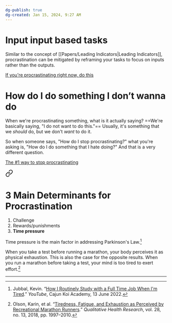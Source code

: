 ```yaml
---
dg-publish: true
dg-created: Jan 15, 2024, 9:27 AM
---
```

# Input input based tasks

Similar to the concept of [[Papers/Leading Indicators\|Leading Indicators]], procrastination can be mitigated by reframing your tasks to focus on inputs rather than the outputs. 

[If you're procrastinating right now, do this](https://www.youtube.com/watch?v=7Co-TmrLiYk)

# How do I do something I don’t wanna do

When we're procrastinating something, what is it actually saying? ==We're basically saying, "I do not want to do this."== Usually, it's something that we *should* do, but we don't *want* to do it.

So when someone says, "How do I stop procrastinating?" what you're asking is, "How do I do something that I hate doing?" And that is a very different question.

[The #1 way to stop procrastinating](https://www.youtube.com/watch?v=kLI19b-3768)


<div class="transclusion internal-embed is-loaded"><a class="markdown-embed-link" href="/papers/focus-and-mental-energy/#3-main-determinants-for-procrastination" aria-label="Open link"><svg xmlns="http://www.w3.org/2000/svg" width="24" height="24" viewBox="0 0 24 24" fill="none" stroke="currentColor" stroke-width="2" stroke-linecap="round" stroke-linejoin="round" class="svg-icon lucide-link"><path d="M10 13a5 5 0 0 0 7.54.54l3-3a5 5 0 0 0-7.07-7.07l-1.72 1.71"></path><path d="M14 11a5 5 0 0 0-7.54-.54l-3 3a5 5 0 0 0 7.07 7.07l1.71-1.71"></path></svg></a><div class="markdown-embed">



# 3 Main Determinants for Procrastination

1. Challenge
2. Rewards/punishments
3. **Time pressure**

Time pressure is the main factor in addressing Parkinson's Law.[^2]

When you take a test before running a marathon, your body perceives it as physical exhaustion. This is also the case for the opposite results. When you run a marathon before taking a test, your mind is too tired to exert effort.[^1]


---
[^1]: Olson, Karin, et al. “[Tiredness, Fatigue, and Exhaustion as Perceived by Recreational Marathon Runners](https://journals.sagepub.com/doi/10.1177/1049732318785360).” _Qualitative Health Research_, vol. 28, no. 13, 2018, pp. 1997–2010.

[^2]: Jubbal, Kevin. “[How I Routinely Study with a Full Time Job When I'm Tired](https://www.youtube.com/watch?v=ifZWcPXDyFc).” _YouTube_, Cajun Koi Academy, 13 June 2022.

</div></div>

